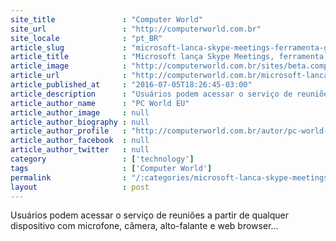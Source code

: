 ```yaml
---
site_title               : "Computer World"
site_url                 : "http://computerworld.com.br"
site_locale              : "pt_BR"
article_slug             : "microsoft-lanca-skype-meetings-ferramenta-gratis-de-conferencia-online"
article_title            : "Microsoft lança Skype Meetings, ferramenta grátis de conferência online"
article_image            : "http://computerworld.com.br/sites/beta.computerworld.com.br/files/news_articles/skype.jpg"
article_url              : "http://computerworld.com.br/microsoft-lanca-skype-meetings-ferramenta-gratis-de-conferencia-online"
article_published_at     : "2016-07-05T18:26:45-03:00"
article_description      : "Usuários podem acessar o serviço de reuniões a partir de qualquer dispositivo com microfone, câmera, alto-falante e web browser..."
article_author_name      : "PC World EU"
article_author_image     : null
article_author_biography : null
article_author_profile   : "http://computerworld.com.br/autor/pc-world-eua"
article_author_facebook  : null
article_author_twitter   : null
category                 : ['technology']
tags                     : ['Computer World']
permalink                : "/:categories/microsoft-lanca-skype-meetings-ferramenta-gratis-de-conferencia-online/"
layout                   : post
---
```


Usuários podem acessar o serviço de reuniões a partir de qualquer dispositivo com microfone, câmera, alto-falante e web browser...
